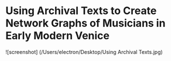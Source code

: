 # Using Archival Texts to Create Network Graphs of Musicians in Early Modern Venice
![screenshot] (/Users/electron/Desktop/Using Archival Texts.jpg)
